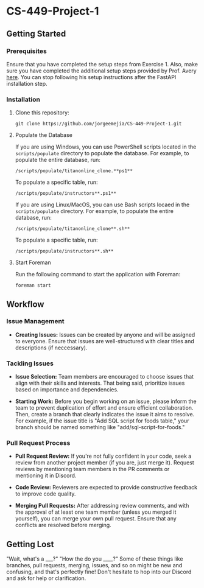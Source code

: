 

# CS-449-Project-1

## Getting Started

### Prerequisites
Ensure that you have completed the setup steps from Exercise 1.
Also, make sure you have completed the additional setup steps provided by Prof. Avery [here](https://sites.google.com/view/cpsc-449). You can stop following his setup instructions after the FastAPI installation step.

### Installation

1. Clone this repository:

    ```
    git clone https://github.com/jorgeemejia/CS-449-Project-1.git
    ```

2. Populate the Database

    If you are using Windows, you can use PowerShell scripts located in the `scripts/populate` directory to populate the database. For example, to populate the entire database, run:

    ```
    /scripts/populate/titanonline_clone.**ps1**
    ```

    To populate a specific table, run:

    ```
    /scripts/populate/instructors**.ps1**
    ```

    If you are using Linux/MacOS, you can use Bash scripts locaed in the `scripts/populate` directory. For example, to populate the entire database, run:

    ```
    /scripts/populate/titanonline_clone**.sh**
    ```

    To populate a specific table, run:

    ```
    /scripts/populate/instructors**.sh**
    ```

3. Start Foreman

    Run the following command to start the application with Foreman:

    ```
    foreman start
    ```

## Workflow

### Issue Management

- **Creating Issues:** Issues can be created by anyone and will be assigned to everyone. Ensure that issues are well-structured with clear titles and descriptions (if neccessary).

### Tackling Issues

- **Issue Selection:**  Team members are encouraged to choose issues that align with their skills and interests. That being said, prioritize issues based on importance and dependencies.

- **Starting Work:** Before you begin working on an issue, please inform the team to prevent duplication of effort and ensure efficient collaboration. Then, create a branch that clearly indicates the issue it aims to resolve. For example, if the issue title is "Add SQL script for foods table," your branch should be named something like "add/sql-script-for-foods."

### Pull Request Process

- **Pull Request Review:** If you're not fully confident in your code, seek a review from another project member (if you are, just merge it). Request reviews by mentioning team members in the PR comments or mentioning it in Discord.

- **Code Review:** Reviewers are expected to provide constructive feedback to improve code quality.

- **Merging Pull Requests:** After addressing review comments, and with the approval of at least one team member (unless you merged it yourself), you can merge your own pull request. Ensure that any conflicts are resolved before merging.

## Getting Lost

"Wait, what's a ___?" "How the do you ____?" Some of these things like branches, pull requests, merging, issues, and so on might be new and confusing, and that's perfectly fine! Don't hesitate to hop into our Discord and ask for help or clarification.

